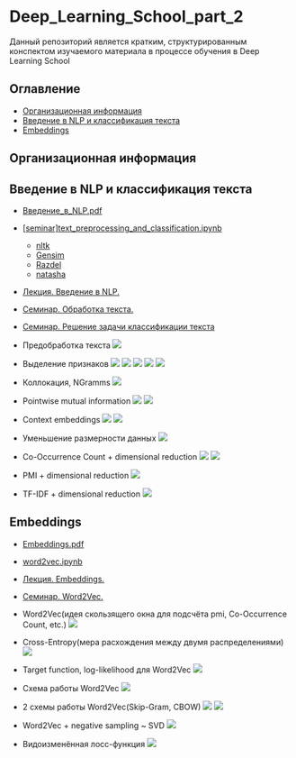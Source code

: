 # Deep_Learning_School_part_2
Данный репозиторий является кратким, структурированным конспектом
изучаемого материала в процессе обучения в Deep Learning School


## Оглавление

- [Организационная информация](#Организационная-информация)
- [Введение в NLP и классификация текста](#Введение-в-NLP-и-классификация-текста)
- [Embeddings](#Embeddings)


## Организационная информация


## Введение в NLP и классификация текста
 
- [Введение_в_NLP.pdf](02_Введение_в_NLP_и_классификация_текста/Введение_в_NLP.pdf)
- [[seminar]text_preprocessing_and_classification.ipynb](02_Введение_в_NLP_и_классификация_текста/[seminar]text_preprocessing_and_classification.ipynb)
    - [nltk](https://www.nltk.org/)
    - [Gensim](https://radimrehurek.com/gensim/)
    - [Razdel](https://natasha.github.io/razdel/)
    - [natasha](https://natasha.github.io/)


- [Лекция. Введение в NLP.](https://www.youtube.com/watch?v=d0oV1MZ_KdE&ab_channel=DeepLearningSchool)
- [Семинар. Обработка текста.](https://www.youtube.com/watch?v=Aa-p8ddbxpQ)
- [Семинар. Решение задачи классификации текста](https://www.youtube.com/watch?v=ltyWeIPrAVA)


- Предобработка текста
![](for_readme/02_Введение_в_NLP_и_классификация_текста/1.png)
- Выделение признаков
![](for_readme/02_Введение_в_NLP_и_классификация_текста/2.png)
![](for_readme/02_Введение_в_NLP_и_классификация_текста/3.png)
![](for_readme/02_Введение_в_NLP_и_классификация_текста/4.png)
![](for_readme/02_Введение_в_NLP_и_классификация_текста/4_1.png)
![](for_readme/02_Введение_в_NLP_и_классификация_текста/5.png)
- Коллокация, NGramms
![](for_readme/02_Введение_в_NLP_и_классификация_текста/6.png)
- Pointwise mutual information
![](for_readme/02_Введение_в_NLP_и_классификация_текста/7.png)
![](for_readme/02_Введение_в_NLP_и_классификация_текста/7_1.png)
- Context embeddings
![](for_readme/02_Введение_в_NLP_и_классификация_текста/8.png)
![](for_readme/02_Введение_в_NLP_и_классификация_текста/8_1.png)
- Уменьшение размерности данных
![](for_readme/02_Введение_в_NLP_и_классификация_текста/9.png)
- Co-Occurrence Count + dimensional reduction
![](for_readme/02_Введение_в_NLP_и_классификация_текста/10_1.png)
![](for_readme/02_Введение_в_NLP_и_классификация_текста/10.png)
- PMI + dimensional reduction
![](for_readme/02_Введение_в_NLP_и_классификация_текста/11.png)
- TF-IDF + dimensional reduction
![](for_readme/02_Введение_в_NLP_и_классификация_текста/12.png)


## Embeddings

- [Embeddings.pdf](04_Embeddings/Embeddings.pdf)
- [word2vec.ipynb](04_Embeddings/word2vec.ipynb)


- [Лекция. Embeddings.](https://www.youtube.com/watch?v=eXQAOTsbhLQ)
- [Семинар. Word2Vec.](https://www.youtube.com/watch?v=iLzZO_4xyMg)


- Word2Vec(идея скользящего окна для подсчёта pmi, Co-Occurrence Count, etc.)
![](for_readme/04_Embeddings/1.png)
- Cross-Entropy(мера расхождения между двумя распределениями)
![](for_readme/04_Embeddings/2.png)
- Target function, log-likelihood для Word2Vec
![](for_readme/04_Embeddings/3.png)
- Схема работы Word2Vec
![](for_readme/04_Embeddings/4.png)
- 2 схемы работы Word2Vec(Skip-Gram, CBOW)
![](for_readme/04_Embeddings/5.png)
![](for_readme/04_Embeddings/6.png)
- Word2Vec + negative sampling ~ SVD
![](for_readme/04_Embeddings/7.png)
- Видоизменённая лосс-функция
![](for_readme/04_Embeddings/8.png)





